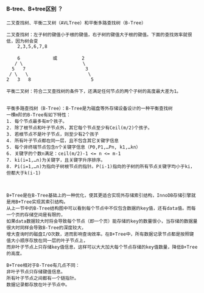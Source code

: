 ####  B-tree、B+tree区别 ？
    二叉查找树、平衡二叉树（AVLTree）和平衡多路查找树（B-Tree）
    
    二叉查找树：左子树的键值小于根的键值，右子树的键值大于根的键值。下面的查找效率就很低，因为树会变
        2,3,5,6,7,8
        
        6            或         2
       / \                      \
      5   7                      3
     / \   \                      \
    2   3   8                      5

    平衡二叉树：符合二叉查找树的条件下，还满足任何节点的两个子树的高度最大差为1。


    平衡多路查找树（B-Tree）：B-Tree是为磁盘等外存储设备设计的一种平衡查找树
    一棵m阶的B-Tree有如下特性：
    1. 每个节点最多有m个孩子。
    2. 除了根节点和叶子节点外，其它每个节点至少有Ceil(m/2)个孩子。
    3. 若根节点不是叶子节点，则至少有2个孩子
    4. 所有叶子节点都在同一层，且不包含其它关键字信息
    5. 每个非终端节点包含n个关键字信息（P0,P1,…Pn, k1,…kn）
    6. 关键字的个数n满足：ceil(m/2)-1 <= n <= m-1
    7. ki(i=1,…n)为关键字，且关键字升序排序。
    8. Pi(i=1,…n)为指向子树根节点的指针。P(i-1)指向的子树的所有节点关键字均小于ki，但都大于k(i-1)
        


    B+Tree是在B-Tree基础上的一种优化，使其更适合实现外存储索引结构，InnoDB存储引擎就是用B+Tree实现其索引结构。
    从上一节中的B-Tree结构图中可以看到每个节点中不仅包含数据的key值，还有data值。而每一个页的存储空间是有限的，
    如果data数据较大时将会导致每个节点（即一个页）能存储的key的数量很小，当存储的数据量很大时同样会导致B-Tree的深度较大，
    增大查询时的磁盘I/O次数，进而影响查询效率。在B+Tree中，所有数据记录节点都是按照键值大小顺序存放在同一层的叶子节点上，
    而非叶子节点上只存储key值信息，这样可以大大加大每个节点存储的key值数量，降低B+Tree的高度。
    
    B+Tree相对于B-Tree有几点不同：
    非叶子节点只存储键值信息。
    所有叶子节点之间都有一个链指针。
    数据记录都存放在叶子节点中。

